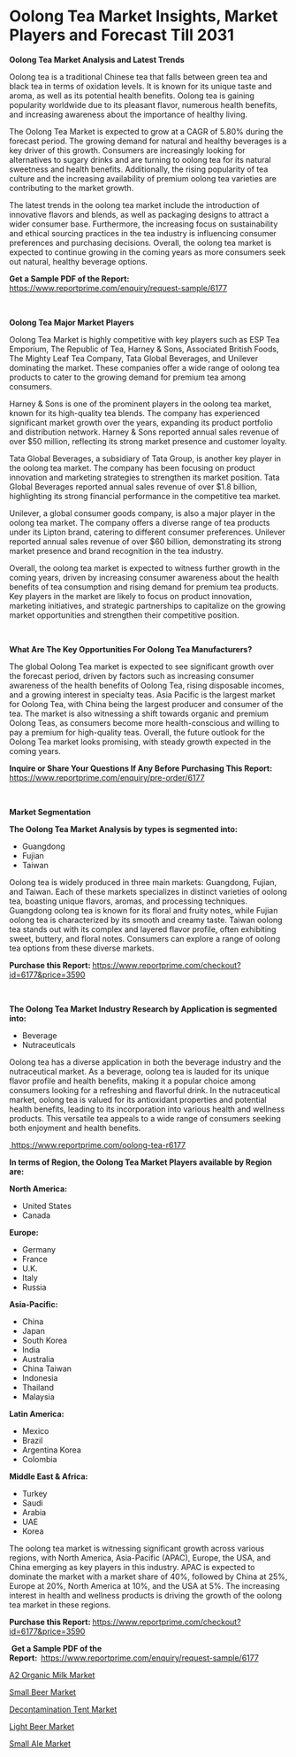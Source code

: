 <p><h1>Oolong Tea Market Insights, Market Players and Forecast Till 2031</h1></p><p><strong>Oolong Tea Market Analysis and Latest Trends</strong></p>
<p><p>Oolong tea is a traditional Chinese tea that falls between green tea and black tea in terms of oxidation levels. It is known for its unique taste and aroma, as well as its potential health benefits. Oolong tea is gaining popularity worldwide due to its pleasant flavor, numerous health benefits, and increasing awareness about the importance of healthy living.</p><p>The Oolong Tea Market is expected to grow at a CAGR of 5.80% during the forecast period. The growing demand for natural and healthy beverages is a key driver of this growth. Consumers are increasingly looking for alternatives to sugary drinks and are turning to oolong tea for its natural sweetness and health benefits. Additionally, the rising popularity of tea culture and the increasing availability of premium oolong tea varieties are contributing to the market growth.</p><p>The latest trends in the oolong tea market include the introduction of innovative flavors and blends, as well as packaging designs to attract a wider consumer base. Furthermore, the increasing focus on sustainability and ethical sourcing practices in the tea industry is influencing consumer preferences and purchasing decisions. Overall, the oolong tea market is expected to continue growing in the coming years as more consumers seek out natural, healthy beverage options.</p></p>
<p><strong>Get a Sample PDF of the Report:&nbsp;</strong> <a href="https://www.reportprime.com/enquiry/request-sample/6177">https://www.reportprime.com/enquiry/request-sample/6177</a></p>
<p>&nbsp;</p>
<p><strong>Oolong Tea Major Market Players</strong></p>
<p><p>Oolong Tea Market is highly competitive with key players such as ESP Tea Emporium, The Republic of Tea, Harney & Sons, Associated British Foods, The Mighty Leaf Tea Company, Tata Global Beverages, and Unilever dominating the market. These companies offer a wide range of oolong tea products to cater to the growing demand for premium tea among consumers.</p><p>Harney & Sons is one of the prominent players in the oolong tea market, known for its high-quality tea blends. The company has experienced significant market growth over the years, expanding its product portfolio and distribution network. Harney & Sons reported annual sales revenue of over $50 million, reflecting its strong market presence and customer loyalty.</p><p>Tata Global Beverages, a subsidiary of Tata Group, is another key player in the oolong tea market. The company has been focusing on product innovation and marketing strategies to strengthen its market position. Tata Global Beverages reported annual sales revenue of over $1.8 billion, highlighting its strong financial performance in the competitive tea market.</p><p>Unilever, a global consumer goods company, is also a major player in the oolong tea market. The company offers a diverse range of tea products under its Lipton brand, catering to different consumer preferences. Unilever reported annual sales revenue of over $60 billion, demonstrating its strong market presence and brand recognition in the tea industry.</p><p>Overall, the oolong tea market is expected to witness further growth in the coming years, driven by increasing consumer awareness about the health benefits of tea consumption and rising demand for premium tea products. Key players in the market are likely to focus on product innovation, marketing initiatives, and strategic partnerships to capitalize on the growing market opportunities and strengthen their competitive position.</p></p>
<p>&nbsp;</p>
<p><strong>What Are The Key Opportunities For Oolong Tea Manufacturers?</strong></p>
<p><p>The global Oolong Tea market is expected to see significant growth over the forecast period, driven by factors such as increasing consumer awareness of the health benefits of Oolong Tea, rising disposable incomes, and a growing interest in specialty teas. Asia Pacific is the largest market for Oolong Tea, with China being the largest producer and consumer of the tea. The market is also witnessing a shift towards organic and premium Oolong Teas, as consumers become more health-conscious and willing to pay a premium for high-quality teas. Overall, the future outlook for the Oolong Tea market looks promising, with steady growth expected in the coming years.</p></p>
<p><strong>Inquire or Share Your Questions If Any Before Purchasing This Report:</strong> <a href="https://www.reportprime.com/enquiry/pre-order/6177">https://www.reportprime.com/enquiry/pre-order/6177</a></p>
<p>&nbsp;</p>
<p><strong>Market Segmentation</strong></p>
<p><strong>The Oolong Tea Market Analysis by types is segmented into:</strong></p>
<p><ul><li>Guangdong</li><li>Fujian</li><li>Taiwan</li></ul></p>
<p><p>Oolong tea is widely produced in three main markets: Guangdong, Fujian, and Taiwan. Each of these markets specializes in distinct varieties of oolong tea, boasting unique flavors, aromas, and processing techniques. Guangdong oolong tea is known for its floral and fruity notes, while Fujian oolong tea is characterized by its smooth and creamy taste. Taiwan oolong tea stands out with its complex and layered flavor profile, often exhibiting sweet, buttery, and floral notes. Consumers can explore a range of oolong tea options from these diverse markets.</p></p>
<p><strong>Purchase this Report:&nbsp;</strong><a href="https://www.reportprime.com/checkout?id=6177&price=3590">https://www.reportprime.com/checkout?id=6177&price=3590</a></p>
<p>&nbsp;</p>
<p><strong>The Oolong Tea Market Industry Research by Application is segmented into:</strong></p>
<p><ul><li>Beverage</li><li>Nutraceuticals</li></ul></p>
<p><p>Oolong tea has a diverse application in both the beverage industry and the nutraceutical market. As a beverage, oolong tea is lauded for its unique flavor profile and health benefits, making it a popular choice among consumers looking for a refreshing and flavorful drink. In the nutraceutical market, oolong tea is valued for its antioxidant properties and potential health benefits, leading to its incorporation into various health and wellness products. This versatile tea appeals to a wide range of consumers seeking both enjoyment and health benefits.</p></p>
<p><a href="https://www.reportprime.com/oolong-tea-r6177">&nbsp;https://www.reportprime.com/oolong-tea-r6177</a></p>
<p><strong>In terms of Region, the Oolong Tea Market Players available by Region are:</strong></p>
<p>
    <p> <strong> North America: </strong>
        <ul>
            <li>United States</li>
            <li>Canada</li>
        </ul>
        </p> 
    <p> <strong> Europe: </strong>
        <ul>
            <li>Germany</li>
            <li>France</li>
            <li>U.K.</li>
            <li>Italy</li>
            <li>Russia</li>
        </ul>
        </p> 
    <p> <strong> Asia-Pacific: </strong>
        <ul>
            <li>China</li>
            <li>Japan</li>
            <li>South Korea</li>
            <li>India</li>
            <li>Australia</li>
            <li>China Taiwan</li>
            <li>Indonesia</li>
            <li>Thailand</li>
            <li>Malaysia</li>
        </ul>
        </p> 
    <p> <strong> Latin America: </strong>
        <ul>
            <li>Mexico</li>
            <li>Brazil</li>
            <li>Argentina Korea</li>
            <li>Colombia</li>
        </ul>
        </p> 
    <p> <strong> Middle East & Africa: </strong>
        <ul>
            <li>Turkey</li>
            <li>Saudi</li>
            <li>Arabia</li>
            <li>UAE</li>
            <li>Korea</li>
        </ul>
    </p>
    </p>
<p><p>The oolong tea market is witnessing significant growth across various regions, with North America, Asia-Pacific (APAC), Europe, the USA, and China emerging as key players in this industry. APAC is expected to dominate the market with a market share of 40%, followed by China at 25%, Europe at 20%, North America at 10%, and the USA at 5%. The increasing interest in health and wellness products is driving the growth of the oolong tea market in these regions.</p></p>
<p><strong>Purchase this Report: </strong><a href="https://www.reportprime.com/checkout?id=6177&price=3590">https://www.reportprime.com/checkout?id=6177&price=3590</a></p>
<p>&nbsp;<strong>Get a Sample PDF of the Report:&nbsp;&nbsp;</strong><a href="https://www.reportprime.com/enquiry/request-sample/6177">https://www.reportprime.com/enquiry/request-sample/6177</a></p>
<p><strong></strong></p>
<p><p><a href="https://github.com/dylanObrien626/Market-Research-Report-List-1/blob/main/a2-organic-milk-market.md">A2 Organic Milk Market</a></p><p><a href="https://github.com/hlspriggs/Market-Research-Report-List-1/blob/main/small-beer-market.md">Small Beer Market</a></p><p><a href="https://medium.com/@sharquayrhodes1927/emerging-decontamination-tent-market-opportunities-market-analysis-for-investors-and-stakeholders-3b9660d5214d">Decontamination Tent Market</a></p><p><a href="https://github.com/BurtonGALEN/Market-Research-Report-List-1/blob/main/light-beer-market.md">Light Beer Market</a></p><p><a href="https://github.com/ksleyeze/Market-Research-Report-List-1/blob/main/small-ale-market.md">Small Ale Market</a></p></p>